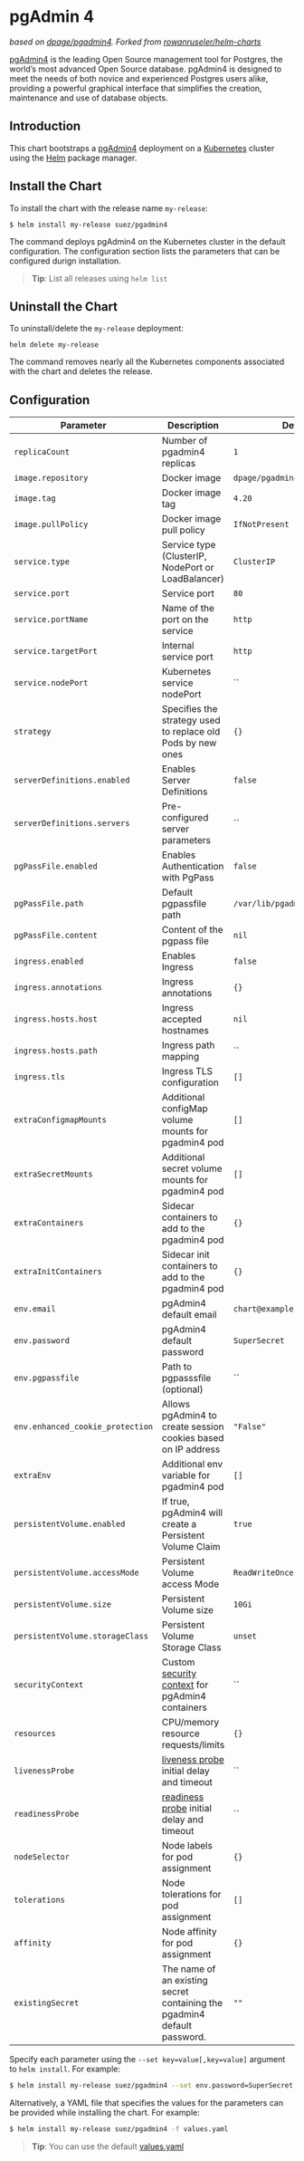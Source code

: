 # pgAdmin 4

*based on [dpage/pgadmin4]. Forked from [rowanruseler/helm-charts](https://github.com/rowanruseler/helm-charts/tree/master/charts/pgadmin4)*

[pgAdmin4](https://www.pgadmin.org/) is the leading Open Source management tool for Postgres, the world’s most advanced Open Source database. pgAdmin4 is designed to meet the needs of both novice and experienced Postgres users alike, providing a powerful graphical interface that simplifies the creation, maintenance and use of database objects.

## Introduction

This chart bootstraps a [pgAdmin4](https://www.pgadmin.org/) deployment on a [Kubernetes](http://kubernetes.io) cluster using the [Helm](https://helm.sh) package manager.

## Install the Chart

To install the chart with the release name `my-release`:

```console
$ helm install my-release suez/pgadmin4
```

The command deploys pgAdmin4 on the Kubernetes cluster in the default configuration. The configuration section lists the parameters that can be configured durign installation.

> **Tip**: List all releases using `helm list`

## Uninstall the Chart

To uninstall/delete the `my-release` deployment:

```console
helm delete my-release
```

The command removes nearly all the Kubernetes components associated with the chart and deletes the release.

## Configuration

| Parameter | Description | Default |
| --------- | ----------- | ------- |
| `replicaCount` | Number of pgadmin4 replicas | `1` |
| `image.repository` | Docker image | `dpage/pgadmin4` |
| `image.tag` | Docker image tag | `4.20` |
| `image.pullPolicy` | Docker image pull policy | `IfNotPresent` |
| `service.type` | Service type (ClusterIP, NodePort or LoadBalancer) | `ClusterIP` |
| `service.port` | Service port | `80` |
| `service.portName` | Name of the port on the service | `http` |
| `service.targetPort` | Internal service port | `http` |
| `service.nodePort` | Kubernetes service nodePort | `` |
| `strategy` | Specifies the strategy used to replace old Pods by new ones | `{}` |
| `serverDefinitions.enabled` | Enables Server Definitions | `false` |
| `serverDefinitions.servers` | Pre-configured server parameters | `` |
| `pgPassFile.enabled` | Enables Authentication with PgPass | `false` |
| `pgPassFile.path` | Default pgpassfile path | `/var/lib/pgadmin/.pgpassfile` |
| `pgPassFile.content` | Content of the pgpass file | `nil` |
| `ingress.enabled` | Enables Ingress | `false` |
| `ingress.annotations` | Ingress annotations | `{}` |
| `ingress.hosts.host` | Ingress accepted hostnames | `nil` |
| `ingress.hosts.path` | Ingress path mapping | `` |
| `ingress.tls` | Ingress TLS configuration | `[]` |
| `extraConfigmapMounts` | Additional configMap volume mounts for pgadmin4 pod | `[]` |
| `extraSecretMounts` | Additional secret volume mounts for pgadmin4 pod | `[]` |
| `extraContainers` | Sidecar containers to add to the pgadmin4 pod  | `{}` |
| `extraInitContainers` | Sidecar init containers to add to the pgadmin4 pod  | `{}` |
| `env.email` | pgAdmin4 default email | `chart@example.local` |
| `env.password` | pgAdmin4 default password | `SuperSecret` |
| `env.pgpassfile` | Path to pgpasssfile (optional)  | `` |
| `env.enhanced_cookie_protection` | Allows pgAdmin4 to create session cookies based on IP address | `"False"` |
| `extraEnv` | Additional env variable for pgadmin4 pod | `[]` |
| `persistentVolume.enabled` | If true, pgAdmin4 will create a Persistent Volume Claim | `true` |
| `persistentVolume.accessMode` | Persistent Volume access Mode | `ReadWriteOnce` |
| `persistentVolume.size` | Persistent Volume size | `10Gi` |
| `persistentVolume.storageClass` | Persistent Volume Storage Class | `unset` |
| `securityContext` | Custom [security context](https://kubernetes.io/docs/tasks/configure-pod-container/security-context/) for pgAdmin4 containers | `` |
| `resources` | CPU/memory resource requests/limits | `{}` |
| `livenessProbe` | [liveness probe](https://kubernetes.io/docs/tasks/configure-pod-container/configure-liveness-readiness-startup-probes/) initial delay and timeout | `` |
| `readinessProbe` | [readiness probe](https://kubernetes.io/docs/tasks/configure-pod-container/configure-liveness-readiness-startup-probes/) initial delay and timeout | `` |
| `nodeSelector` | Node labels for pod assignment | `{}` |
| `tolerations` | Node tolerations for pod assignment | `[]` |
| `affinity` | Node affinity for pod assignment | `{}` |
| `existingSecret` | The name of an existing secret containing the pgadmin4 default password. | `""` |

Specify each parameter using the `--set key=value[,key=value]` argument to `helm install`. For example:

```bash
$ helm install my-release suez/pgadmin4 --set env.password=SuperSecret
```

Alternatively, a YAML file that specifies the values for the parameters can be
provided while installing the chart. For example:

```bash
$ helm install my-release suez/pgadmin4 -f values.yaml
```

> **Tip**: You can use the default [values.yaml](values.yaml)

[dpage/pgadmin4]: https://hub.docker.com/r/dpage/pgadmin4

